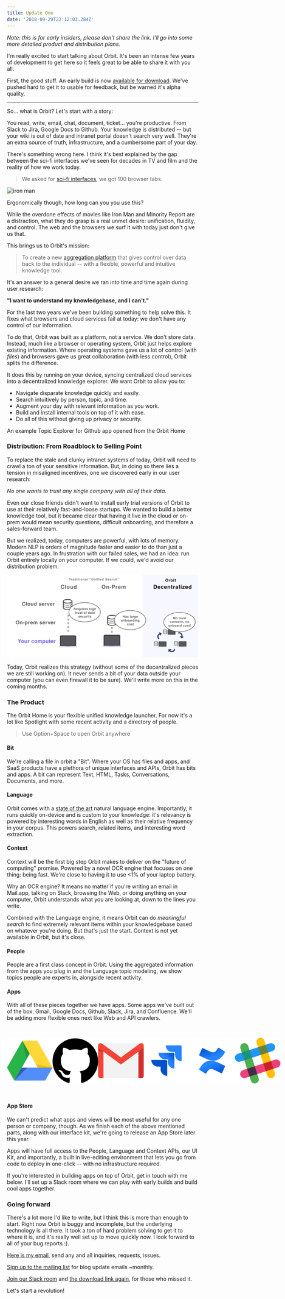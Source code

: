 ```yaml
---
title: Update One
date: '2018-09-29T22:12:03.284Z'
---
```


_Note: this is for early insiders, please don't share the link. I'll go into some more detailed product and distribution plans._

I'm really excited to start talking about Orbit. It's been an intense few years of development to get here so it feels great to be able to share it with you all.

First, the good stuff. An early build is now [available for download](/releases). We've pushed hard to get it to usable for feedback, but be warned it's alpha quality.

---

So... what is Orbit? Let's start with a story:

You read, write, email, chat, document, ticket... you're productive. From Slack to Jira, Google Docs to Github. Your knowledge is distributed -- but your wiki is out of date and intranet portal doesn't search very well. They're an extra source of truth, infrastructure, and a cumbersome part of your day.

There's something wrong here. I think it's best explained by the gap between the sci-fi interfaces we've seen for decades in TV and film and the reality of how we work today.

> We asked for [sci-fi interfaces](https://www.youtube.com/watch?v=PJqbivkm0Ms), we got 100 browser tabs.

![iron man](http://gradschoolguru.com/wp-content/uploads/2017/01/Iron-Man-Movie-Prologue-Hologram.jpg)

<div class="alt">
  Ergonomically though, how long can you you use this?
</div>

While the overdone effects of movies like Iron Man and Minority Report are a distraction, what they do grasp is a real unmet desire: unification, fluidity, and control. The web and the browsers we surf it with today just don't give us that.

This brings us to Orbit's mission:

> To create a new [aggregation platform](https://stratechery.com/2017/defining-aggregators/) that gives control over data back to the individual -- with a flexible, powerful and intuitive knowledge tool.

It's an answer to a general desire we ran into time and time again during user research:

**"I want to understand my knowledgebase, and I can't."**

For the last two years we've been building something to help solve this. It fixes what browsers and cloud services fail at today: we don't have any control of our information.

To do that, Orbit was built as a platform, not a service. We don't store data. Instead, much like a browser or operating system, Orbit just helps explore existing information. Where operating systems gave us a lot of control (with _files_) and browsers gave us great collaboration (with less control), Orbit splits the difference.

It does this by running on your device, syncing centralized cloud services into a decentralized knowledge explorer. We want Orbit to allow you to:

- Navigate disparate knowledge quickly and easily.
- Search intuitively by person, topic, and time.
- Augment your day with relevant information as you work.
- Build and install internal tools on top of it with ease.
- Do all of this without giving up privacy or security.

<div class="demo-image"></div>

<div class="alt">
  An example Topic Explorer for Github app opened from the Orbit Home
</div>

### Distribution: From Roadblock to Selling Point

To replace the stale and clunky intranet systems of today, Orbit will need to crawl a ton of your sensitive information. But, in doing so there lies a tension in misaligned incentives, one we discovered early in our user research:

_No one wants to trust any single company with all of their data._

Even our close friends didn't want to install early trial versions of Orbit to use at their relatively fast-and-loose startups. We wanted to build a better knowledge tool, but it became clear that having it live in the cloud or on-prem would mean security questions, difficult onboarding, and therefore a sales-forward team.

But we realized, today, computers are powerful, with lots of memory. Modern NLP is orders of magnitude faster and easier to do than just a couple years ago. In frustration with our failed sales, we had an idea: run Orbit entirely locally on your computer. If we could, we'd avoid our distribution problem.

<div class="graphic">
  <div style="margin: auto;  max-width: 100vw;">
    <img alt="On-Device = Data stays on your computer" src="./illustration.svg" />
  </img>
</div>

Today, Orbit realizes this strategy (without some of the decentralized pieces we are still working on). It never sends a bit of your data outside your computer (you can even firewall it to be sure). We'll write more on this in the coming months.

### The Product

The Orbit Home is your flexible unified knowledge launcher. For now it's a lot like Spotlight with some recent activity and a directory of people.

<div style="width: 480px; border-radius: 20px; overflow: hidden; position: absolute; right: -560px;">
  <img alt="Orbit Home" src="./home.jpg" />
</div>

> Use Option+Space to open Orbit anywhere

#### Bit

We're calling a file in orbit a "Bit". Where your OS has files and apps, and SaaS products have a plethora of unique interfaces and APIs, Orbit has bits and apps. A bit can represent Text, HTML, Tasks, Conversations, Documents, and more.

#### Language

Orbit comes with a [state of the art](https://arxiv.org/pdf/1803.08493.pdf) natural language engine. Importantly, it runs quickly on-device and is custom to your knowledge: it's relevancy is powered by interesting words in English as well as their relative frequency in your corpus. This powers search, related items, and interesting word extraction.

#### Context

Context will be the first big step Orbit makes to deliver on the "future of computing" promise. Powered by a novel OCR engine that focuses on one thing: being fast. We're close to having it to use <1% of your laptop battery.

Why an OCR engine? It means no matter if you're writing an email in Mail.app, talking on Slack, browsing the Web, or doing anything on your computer, Orbit understands what you are looking at, down to the lines you write.

Combined with the Language engine, it means Orbit can do _meaningful search_ to find extremely relevant items within your knowledgebase based on whatever you're doing. But that's just the start. Context is not yet available in Orbit, but it's close.

#### People

People are a first class concept in Orbit. Using the aggregated information from the apps you plug in and the Language topic modeling, we show topics people are experts in, alongside recent activity.

#### Apps

With all of these pieces together we have apps. Some apps we've built out of the box: Gmail, Google Docs, Github, Slack, Jira, and Confluence. We'll be adding more flexible ones next like Web and API crawlers.

<div style="display: flex; flex-flow: row; height: 120px; max-width: 100%; justify-content: space-between; padding: 30px 0;">
  <img class="icon" src="./icons/gdrive.svg" />
  <img class="icon" src="./icons/github.svg" />
  <img class="icon" src="./icons/gmail.svg" />
  <img class="icon" src="./icons/jira.svg" />
  <img class="icon" src="./icons/confluence.svg" />
  <img class="icon" src="./icons/slack.svg" />
</div>

#### App Store

We can't predict what apps and views will be most useful for any one person or company, though. As we finish each of the above mentioned parts, along with our interface kit, we're going to release an App Store later this year.

Apps will have full access to the People, Language and Context APIs, our UI Kit, and importantly, a built in live-editing environment that lets you go from code to deploy in one-click -- with no infrastructure required.

If you're interested in building apps on top of Orbit, get in touch with me below. I'll set up a Slack room where we can play with early builds and build cool apps together.

### Going forward

There's a lot more I'd like to write, but I think this is more than enough to start. Right now Orbit is buggy and incomplete, but the underlying technology is all there. It took a ton of hard problem solving to get it to where it is, and it's really well set up to move quickly now. I look forward to all of your bug reports :).

<p>
  <a href="mailto:nate@tryorbit.com">Here is my email</a>, send any and all inquiries, requests, issues.
</p>

[Sign up to the mailing list](https://tryorbit.com) for blog update emails ~monthly.

[Join our Slack room](http://slack.tryorbit.com) and [the download link again](/releases), for those who missed it.

Let's start a revolution!

<br />
